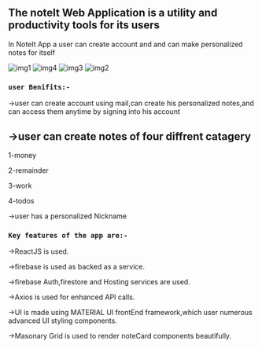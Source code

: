  ## The noteIt Web Application is a utility and productivity tools for its users

In NoteIt App a user can create account and and can make personalized notes for itself

![img1](https://user-images.githubusercontent.com/55550358/185771345-5bb809c9-c541-4e31-8dbd-f8a3838148c9.png)
![img4](https://user-images.githubusercontent.com/55550358/185771349-5cd75428-2064-47b9-894c-617fc765ff8e.png)
![img3](https://user-images.githubusercontent.com/55550358/185771350-deb90aa3-4a33-4909-a9fa-8a551d678941.png)
![img2](https://user-images.githubusercontent.com/55550358/185771352-10935594-d1fb-497d-8839-03e6b355d64a.png)

### `user Benifits:-`

->user can create account using mail,can create his personalized notes,and can access them anytime by signing into his account

## ->user can create notes of four diffrent catagery 

1-money

2-remainder

3-work

4-todos

->user has a personalized Nickname 

### `Key features of the app are:-`


->ReactJS is used.

->firebase is used as backed as a service.

->firebase Auth,firestore and Hosting services are used.

->Axios is used for enhanced API calls.

->UI is made using  MATERIAL UI frontEnd framework,which user numerous advanced UI styling components.

->Masonary Grid is used to render noteCard components beautifully.


